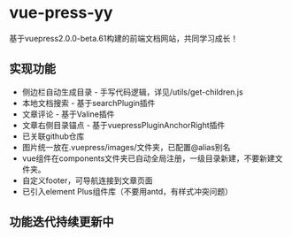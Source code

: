 # vue-press-yy
基于vuepress2.0.0-beta.61构建的前端文档网站，共同学习成长！

## 实现功能
- 侧边栏自动生成目录 - 手写代码逻辑，详见/utils/get-children.js
- 本地文档搜索 - 基于searchPlugin插件
- 文章评论 - 基于Valine插件
- 文章右侧目录锚点 - 基于vuepressPluginAnchorRight插件
- 已关联github仓库
- 图片统一放在.vuepress/images/文件夹，已配置@alias别名
- vue组件在components文件夹已自动全局注册，一级目录新建，不要新建文件夹。
- 自定义footer，可导航连接到文章页面
- 已引入element Plus组件库（不要用antd，有样式冲突问题）

## 功能迭代持续更新中